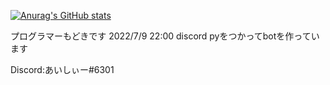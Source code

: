 [![Anurag's GitHub stats](https://github-readme-stats.vercel.app/api?username=aic-6301)](https://github.com/anuraghazra/github-readme-stats)

プログラマーもどきです
2022/7/9 22:00 discord pyをつかってbotを作っています


Discord:あいしぃー#6301
